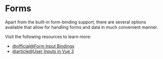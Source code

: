 # Forms

Apart from the built-in form-binding support, there are several options available that allow for handling forms and data in much convenient manner.

Visit the following resources to learn more:

- [@official@Form Input Bindings](https://vuejs.org/guide/essentials/forms.html)
- [@article@User Inputs in Vue 3](https://vueschool.io/lessons/user-inputs-vue-devtools-in-vue-3?friend=vuejs)
